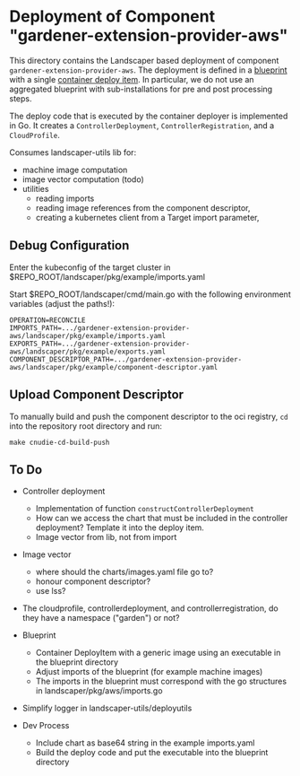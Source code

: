 # Deployment of Component "gardener-extension-provider-aws"

This directory contains the Landscaper based deployment of component `gardener-extension-provider-aws`.
The deployment is defined in a [blueprint](blueprint/blueprint.yaml) with a single [container deploy item](blueprint/...).
In particular, we do not use an aggregated blueprint with sub-installations for pre and post processing steps.

The deploy code that is executed by the container deployer is implemented in Go.
It creates a `ControllerDeployment`, `ControllerRegistration`, and a `CloudProfile`.

Consumes landscaper-utils lib for:
- machine image computation
- image vector computation (todo)
- utilities 
  - reading imports
  - reading image references from the component descriptor,
  - creating a kubernetes client from a Target import parameter,


## Debug Configuration 

Enter the kubeconfig of the target cluster in $REPO_ROOT/landscaper/pkg/example/imports.yaml

Start $REPO_ROOT/landscaper/cmd/main.go with the following environment variables (adjust the paths!):

```text
OPERATION=RECONCILE
IMPORTS_PATH=.../gardener-extension-provider-aws/landscaper/pkg/example/imports.yaml
EXPORTS_PATH=.../gardener-extension-provider-aws/landscaper/pkg/example/exports.yaml
COMPONENT_DESCRIPTOR_PATH=.../gardener-extension-provider-aws/landscaper/pkg/example/component-descriptor.yaml
```

## Upload Component Descriptor

To manually build and push the component descriptor to the oci registry, 
`cd` into the repository root directory and run:

```shell
make cnudie-cd-build-push
```

## To Do

- Controller deployment
  - Implementation of function `constructControllerDeployment`
  - How can we access the chart that must be included in the controller deployment? Template it into the deploy item.
  - Image vector from lib, not from import

- Image vector
  - where should the charts/images.yaml file go to?
  - honour component descriptor?
  - use lss?

- The cloudprofile, controllerdeployment, and controllerregistration,
  do they have a namespace ("garden") or not?

- Blueprint
  - Container DeployItem with a generic image using an executable in the blueprint directory
  - Adjust imports of the blueprint (for example machine images)
  - The imports in the blueprint must correspond with the go structures in landscaper/pkg/aws/imports.go

- Simplify logger in landscaper-utils/deployutils

- Dev Process
  - Include chart as base64 string in the example imports.yaml
  - Build the deploy code and put the executable into the blueprint directory

